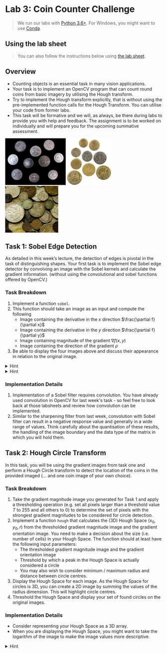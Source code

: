 # Lab 3: Coin Counter Challenge

> We run our labs with [Python 3.6+](https://www.python.org/downloads/).
> For Windows, you might want to use [Conda](https://www.anaconda.com/products/distribution).

## Using the lab sheet

> You can also follow the instructions below using [the lab sheet](Lab3sheet.pdf).

## Overview

- Counting objects is an essential task in many vision applications.
- Your task is to implement an OpenCV program that can count round coins from basic imagery by utilising the Hough transform.
- Try to implement the Hough transform explicitly, that is without using the pre-implemented function calls for the Hough Transform. You can utilise your code from former labs.
- This task will be formative and we will, as always, be there during labs to provide you with help and feedback. The assignment is to be worked on individually and will prepare you for the upcoming summative assessment.

<img src="images/coins1.png" height=150> <img src="images/coins2.png" height=150> <img src="images/coins3.png" height=150>

## Task 1: Sobel Edge Detection

As detailed in this week’s lecture, the detection of edges is pivotal in the task of distinguishing shapes. Your first task is to implement the Sobel edge detector by convolving an image with the Sobel kernels and calculate the gradient information. (without using the convolutional and sobel functions offered by OpenCV.)

### Task Breakdown

1. Implement a function `sobel`.
2. This function should take an image as an input and compute the following
    - Image containing the derivative in the $x$ direction $\frac{\partial f}{\partial x}$
    - Image containing the derivative in the $y$ direction $\frac{\partial f}{\partial y}$
    - Image containing magnitude of the gradient $\nabla f(x,y)$
    - Image containing the direction of the gradient $\rho$
3. Be able to display the four images above and discuss their appearance in relation to the original image.


<details>
    <summary>Hint</summary>

<img src="images/gradients.jpg" height=100>

$$\frac{\partial}{\partial x} \approx {\left\lbrack \matrix{-1 & 0 & 1 \cr -2 & 0 & 2 \cr -1 & 0 & 1} \right\rbrack}, \ \ \frac{\partial}{\partial y} \approx {\left\lbrack \matrix{-1 & -2 & -1 \cr 0 & 0 & 0 \cr 1 & 2 & 1} \right\rbrack}$$

$$grad(f) = |\bigtriangledown f(x,y)| = \sqrt{\left(\frac{\partial f}{\partial x}\right)^2 + \left(\frac{\partial f}{\partial y}\right)^2}, \ \ \psi = \text{arctan}\left( \frac{\partial f/\partial y}{\partial f/ \partial x} \right) $$

</details>

<details>
    <summary>Hint</summary>

If you have an error: ZeroDivisionError: division by zero, add a small value to denominator, e.g. $$\psi = \text{arctan}\left( \frac{\partial f/\partial y}{\partial f/ \partial x + e^{-10}} \right) $$

</details>

### Implementation Details

1. Implementation of a Sobel filter requires convolution. You have already used convolution in OpenCV for last week's task - so feel free to look back at those labsheets and review how convolution can be implemented.
2. Similar to the sharpening filter from last week, convolution with Sobel filter can result in a negative response value and generally in a wide range of values. Think carefully about the quantisation of these results, the handling of the image boundary and the data type of the matrix in which you will hold them.

## Task 2: Hough Circle Transform

In this task, you will be using the gradient images from task one and perform a Hough Circle transform to detect the location of the coins in the provided imaged (… and one coin image of your own choice).

### Task Breakdown

1. Take the gradient magnitude image you generated for Task 1 and apply a thresholding operation (e.g. set all pixels larger than a threshold value $T$ to 255 and all others to 0) to determine the set of pixels with the strongest gradient magnitudes to be considered for circle detection.
2. Implement a function `hough` that calculates the (3D) Hough Space $(x_0, y_0, r)$ from the thresholded gradient magnitude image and the gradient orientation image. You need to make a decision about the size (i.e. number of cells) in your Hough Space. The function should at least have the following input parameters:
    - The thresholded gradient magnitude image and the gradient orientation image
    - Threshold by which a peak in the Hough Space is actually considered a circle
    - You may also wish to consider minimum / maximum radius and distance between circle centres.
3. Display the Hough Space for each image. As the Hough Space for circles is 3D, you can create a 2D image by summing the values of the radius dimension. This will highlight circle centres.
4. Threshold the Hough Space and display your set of found circles on the original images.

### Implementation Details

- Consider representing your Hough Space as a 3D array.
- When you are displaying the Hough Space, you might want to take the logarithm of the image to make the image values more descriptive.

<details>
    <summary>Hint</summary>

<img src="images/houghcircle.png" width=300>


</details>
